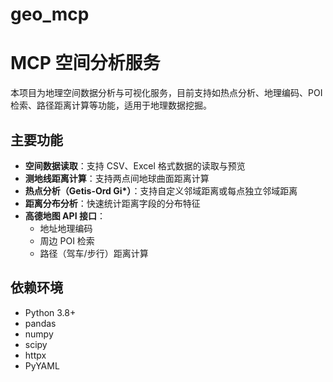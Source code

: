 # geo_mcp


# MCP 空间分析服务

本项目为地理空间数据分析与可视化服务，目前支持如热点分析、地理编码、POI 检索、路径距离计算等功能，适用于地理数据挖掘。

## 主要功能

- **空间数据读取**：支持 CSV、Excel 格式数据的读取与预览
- **测地线距离计算**：支持两点间地球曲面距离计算
- **热点分析（Getis-Ord Gi\*）**：支持自定义邻域距离或每点独立邻域距离
- **距离分布分析**：快速统计距离字段的分布特征
- **高德地图 API 接口**：
  - 地址地理编码
  - 周边 POI 检索
  - 路径（驾车/步行）距离计算

## 依赖环境

- Python 3.8+
- pandas
- numpy
- scipy
- httpx
- PyYAML
